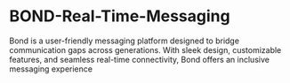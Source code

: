 # BOND-Real-Time-Messaging
Bond is a user-friendly messaging platform designed to bridge communication gaps across generations. With sleek design, customizable features, and seamless real-time connectivity, Bond offers an inclusive messaging experience 
